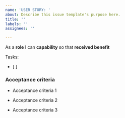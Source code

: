 ```yaml
---
name: 'USER STORY: '
about: Describe this issue template's purpose here.
title: ''
labels: ''
assignees: ''

---
```


As a **role** I can **capability** so that **received benefit**

Tasks:
- [ ]


### Acceptance criteria

- Acceptance criteria 1

- Acceptance criteria 2

- Acceptance criteria 3
